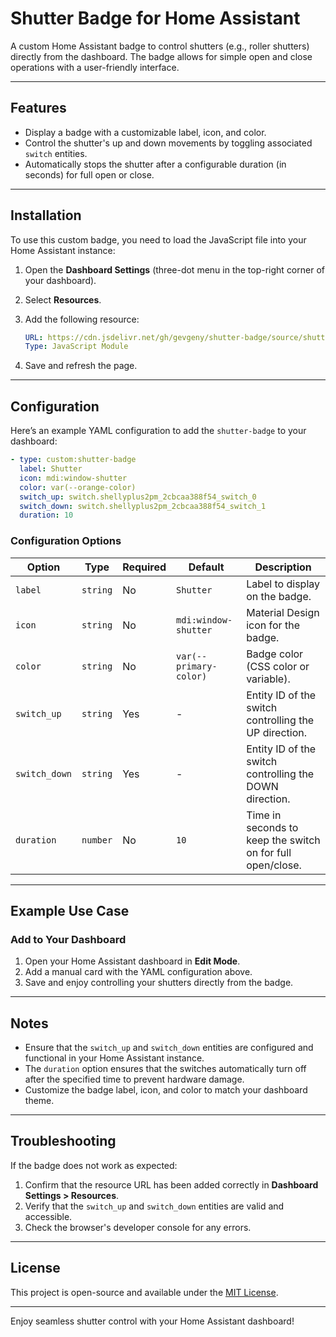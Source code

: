 # Shutter Badge for Home Assistant

A custom Home Assistant badge to control shutters (e.g., roller shutters) directly from the dashboard. The badge allows for simple open and close operations with a user-friendly interface.

---

## Features

- Display a badge with a customizable label, icon, and color.
- Control the shutter's up and down movements by toggling associated `switch` entities.
- Automatically stops the shutter after a configurable duration (in seconds) for full open or close.

---

## Installation

To use this custom badge, you need to load the JavaScript file into your Home Assistant instance:

1. Open the **Dashboard Settings** (three-dot menu in the top-right corner of your dashboard).
2. Select **Resources**.
3. Add the following resource:

   ```yaml
   URL: https://cdn.jsdelivr.net/gh/gevgeny/shutter-badge/source/shutter-badge.js
   Type: JavaScript Module
   ```
4. Save and refresh the page.

---

## Configuration

Here’s an example YAML configuration to add the `shutter-badge` to your dashboard:

```yaml
- type: custom:shutter-badge
  label: Shutter               
  icon: mdi:window-shutter     
  color: var(--orange-color)   
  switch_up: switch.shellyplus2pm_2cbcaa388f54_switch_0   
  switch_down: switch.shellyplus2pm_2cbcaa388f54_switch_1 
  duration: 10                 
```

### Configuration Options

| Option        | Type     | Required | Default                | Description                                                |
| ------------- | -------- | -------- | ---------------------- | ---------------------------------------------------------- |
| `label`       | `string` | No       | `Shutter`              | Label to display on the badge.                             |
| `icon`        | `string` | No       | `mdi:window-shutter`   | Material Design icon for the badge.                        |
| `color`       | `string` | No       | `var(--primary-color)` | Badge color (CSS color or variable).                       |
| `switch_up`   | `string` | Yes      | -                      | Entity ID of the switch controlling the UP direction.      |
| `switch_down` | `string` | Yes      | -                      | Entity ID of the switch controlling the DOWN direction.    |
| `duration`    | `number` | No       | `10`                   | Time in seconds to keep the switch on for full open/close. |

---

## Example Use Case

### Add to Your Dashboard

1. Open your Home Assistant dashboard in **Edit Mode**.
2. Add a manual card with the YAML configuration above.
3. Save and enjoy controlling your shutters directly from the badge.

---

## Notes

- Ensure that the `switch_up` and `switch_down` entities are configured and functional in your Home Assistant instance.
- The `duration` option ensures that the switches automatically turn off after the specified time to prevent hardware damage.
- Customize the badge label, icon, and color to match your dashboard theme.

---

## Troubleshooting

If the badge does not work as expected:

1. Confirm that the resource URL has been added correctly in **Dashboard Settings > Resources**.
2. Verify that the `switch_up` and `switch_down` entities are valid and accessible.
3. Check the browser's developer console for any errors.

---

## License

This project is open-source and available under the [MIT License](LICENSE).

---

Enjoy seamless shutter control with your Home Assistant dashboard!

